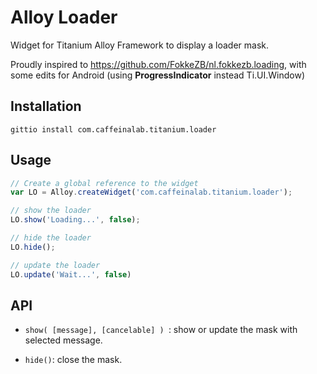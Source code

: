 # Alloy Loader

Widget for Titanium Alloy Framework to display a loader mask.

Proudly inspired to https://github.com/FokkeZB/nl.fokkezb.loading, with some edits for Android (using **ProgressIndicator** instead Ti.UI.Window)

## Installation

```
gittio install com.caffeinalab.titanium.loader
```

## Usage

```javascript
// Create a global reference to the widget
var LO = Alloy.createWidget('com.caffeinalab.titanium.loader');

// show the loader
LO.show('Loading...', false);

// hide the loader
LO.hide();

// update the loader
LO.update('Wait...', false)

```

## API

* `show( [message], [cancelable] ) `: show or update the mask with selected message.

* `hide()`: close the mask.
